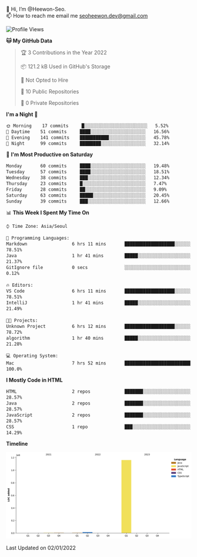 👋 Hi, I’m @Heewon-Seo.  
📫 How to reach me email me seoheewon.dev@gmail.com 

 <!--START_SECTION:waka-->
![Profile Views](http://img.shields.io/badge/Profile%20Views-3-blue)

**🐱 My GitHub Data** 

> 🏆 3 Contributions in the Year 2022
 > 
> 📦 121.2 kB Used in GitHub's Storage 
 > 
> 🚫 Not Opted to Hire
 > 
> 📜 10 Public Repositories 
 > 
> 🔑 0 Private Repositories  
 > 
**I'm a Night 🦉** 

```text
🌞 Morning    17 commits     █░░░░░░░░░░░░░░░░░░░░░░░░   5.52% 
🌆 Daytime    51 commits     ████░░░░░░░░░░░░░░░░░░░░░   16.56% 
🌃 Evening    141 commits    ███████████░░░░░░░░░░░░░░   45.78% 
🌙 Night      99 commits     ████████░░░░░░░░░░░░░░░░░   32.14%

```
📅 **I'm Most Productive on Saturday** 

```text
Monday       60 commits     ████░░░░░░░░░░░░░░░░░░░░░   19.48% 
Tuesday      57 commits     ████░░░░░░░░░░░░░░░░░░░░░   18.51% 
Wednesday    38 commits     ███░░░░░░░░░░░░░░░░░░░░░░   12.34% 
Thursday     23 commits     █░░░░░░░░░░░░░░░░░░░░░░░░   7.47% 
Friday       28 commits     ██░░░░░░░░░░░░░░░░░░░░░░░   9.09% 
Saturday     63 commits     █████░░░░░░░░░░░░░░░░░░░░   20.45% 
Sunday       39 commits     ███░░░░░░░░░░░░░░░░░░░░░░   12.66%

```


📊 **This Week I Spent My Time On** 

```text
⌚︎ Time Zone: Asia/Seoul

💬 Programming Languages: 
Markdown                 6 hrs 11 mins       ███████████████████░░░░░░   78.51% 
Java                     1 hr 41 mins        █████░░░░░░░░░░░░░░░░░░░░   21.37% 
GitIgnore file           0 secs              ░░░░░░░░░░░░░░░░░░░░░░░░░   0.12%

🔥 Editors: 
VS Code                  6 hrs 11 mins       ███████████████████░░░░░░   78.51% 
IntelliJ                 1 hr 41 mins        █████░░░░░░░░░░░░░░░░░░░░   21.49%

🐱‍💻 Projects: 
Unknown Project          6 hrs 12 mins       ███████████████████░░░░░░   78.72% 
algorithm                1 hr 40 mins        █████░░░░░░░░░░░░░░░░░░░░   21.28%

💻 Operating System: 
Mac                      7 hrs 52 mins       █████████████████████████   100.0%

```

**I Mostly Code in HTML** 

```text
HTML                     2 repos             ███████░░░░░░░░░░░░░░░░░░   28.57% 
Java                     2 repos             ███████░░░░░░░░░░░░░░░░░░   28.57% 
JavaScript               2 repos             ███████░░░░░░░░░░░░░░░░░░   28.57% 
CSS                      1 repo              ███░░░░░░░░░░░░░░░░░░░░░░   14.29%

```


**Timeline**

![Chart not found](https://raw.githubusercontent.com/Heewon-Seo/Heewon-Seo/main/charts/bar_graph.png) 


 Last Updated on 02/01/2022
<!--END_SECTION:waka-->
